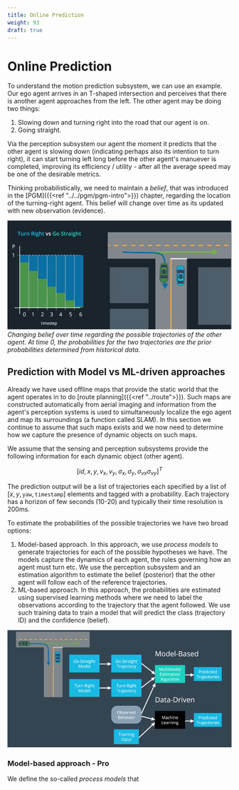 ```yaml
---
title: Online Prediction 
weight: 93
draft: true
---
```


# Online Prediction

To understand the motion prediction subsystem, we can use an example. Our ego agent arrives in an T-shaped intersection and perceives that there is another agent approaches from the left. The other agent may be doing two things:

1. Slowing down and turning right into the road that our agent is on.
2. Going straight.

Via the perception subsystem our agent the moment it predicts that the other agent is slowing down (indicating perhaps also its intention to turn right), it can start turning left long before the other agent's manuever is completed, improving its efficiency / utility - after all the average speed may be one of the desirable metrics. 

Thinking probabilistically, we need to maintain a _belief_, that was introduced in the [PGM]({{<ref "../../pgm/pgm-intro">}}) chapter, regarding the location of the turning-right agent. This belief will change over time as its updated with new observation (evidence).

![turn-prediction-prob](images/turn-prediction-prob.png#center)
*Changing belief over time regarding the possible trajectories of the other agent. At time 0, the probabilities for the two trajectories are the prior probabilities determined from historical data.*

## Prediction with Model vs ML-driven approaches

Already we have used offline maps that provide the static world that the agent operates in to do [route planning]({{<ref "../route">}}). Such maps are constructed automatically from aerial imaging and information from the agent's perception systems is used to simultaneously localize the ego agent and map its surroundings (a function called SLAM). In this section we continue to assume that such maps exists and we now need to determine how we capture the presence of dynamic objects on such maps. 

We assume that the sensing and perception subsystems provide the following information for each dynamic object (other agent). 

$$[id, x, y, v_x, v_y, \sigma_x, \sigma_y, \sigma_{vx} \sigma_{vy}]^T$$

The prediction output will be a list of trajectories each specified by a list of $[x, y, \mathtt{yaw}, \mathtt{timestamp}]$ elements and tagged with a probability. Each trajectory has a horizon of few seconds (10-20) and typically their time resolution is 200ms. 

To estimate the probabilities of the possible trajectories we have two broad options:

1. Model-based approach. In this approach, we use _process models_ to generate trajectories for each of the possible hypotheses we have. The models capture the dynamics of each agent, the rules governing how an agent must turn etc. We use the perception subsystem and an estimation algorithm to estimate the belief (posterior) that the other agent will follow each of the reference trajectories. 
2. ML-based approach. In this approach, the probabilities are estimated using supervised learning methods where we need to label the observations according to the trajectory that the agent followed. We use such training data to train a model that will predict the class (trajectory ID) and the confidence (belief). 

![model-vs-data](images/model-vs-data.png#center)

### Model-based approach - Pro

We define the so-called _process models_ that  
